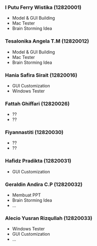 ### I Putu Ferry Wistika (12820001)
- Model & GUI Building
- Mac Tester
- Brain Storming Idea

### Tesalonika Angela T.M (12820012)
- Model & GUI Building
- Mac Tester
- Brain Storming Idea

### Hania Safira Sirait (12820016)
- GUI Customization
- Windows Tester

### Fattah Ghiffari (12820026)
- ??
- ??

### Fiyannastiti (12820030)
- ??
- ??

### Hafidz Pradikta (12820031)
- GUI Customization

### Geraldin Andira C.P (12820032)
- Membuat PPT
- Brain Storming Idea
- ...

### Alecio Yusran Rizqullah (12820033)
- Windows Tester
- GUI Customization
- ...
